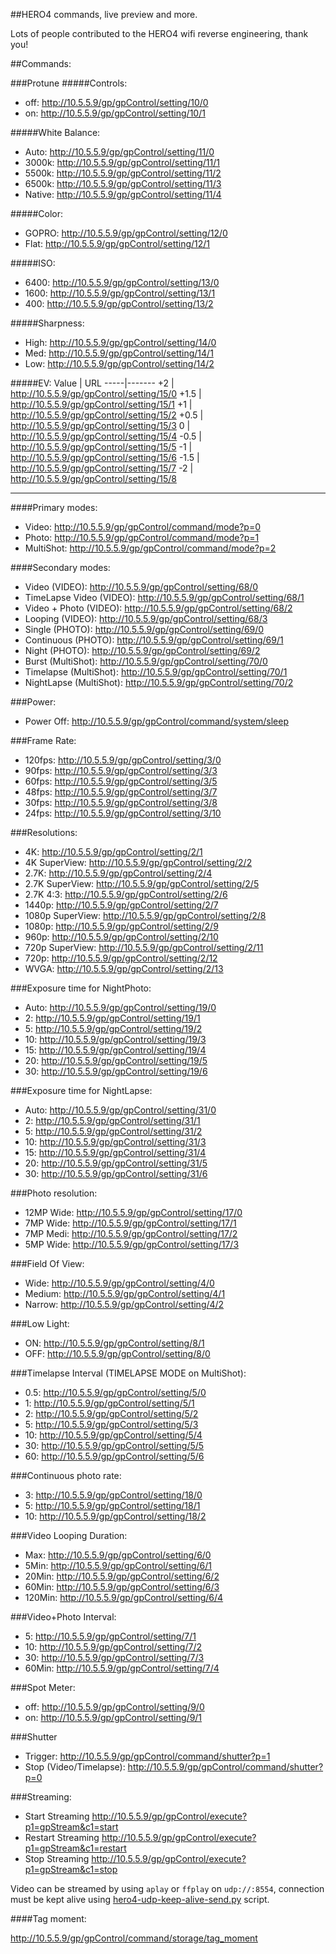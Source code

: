 ##HERO4 commands, live preview and more.

Lots of people contributed to the HERO4 wifi reverse engineering, thank you!

##Commands:

###Protune
#####Controls:

* off: http://10.5.5.9/gp/gpControl/setting/10/0
* on: http://10.5.5.9/gp/gpControl/setting/10/1

#####White Balance:

* Auto: http://10.5.5.9/gp/gpControl/setting/11/0
* 3000k: http://10.5.5.9/gp/gpControl/setting/11/1
* 5500k: http://10.5.5.9/gp/gpControl/setting/11/2
* 6500k: http://10.5.5.9/gp/gpControl/setting/11/3
* Native: http://10.5.5.9/gp/gpControl/setting/11/4

#####Color:

* GOPRO: http://10.5.5.9/gp/gpControl/setting/12/0
* Flat: http://10.5.5.9/gp/gpControl/setting/12/1

#####ISO:

* 6400: http://10.5.5.9/gp/gpControl/setting/13/0
* 1600: http://10.5.5.9/gp/gpControl/setting/13/1
* 400: http://10.5.5.9/gp/gpControl/setting/13/2

#####Sharpness:

* High: http://10.5.5.9/gp/gpControl/setting/14/0
* Med: http://10.5.5.9/gp/gpControl/setting/14/1
* Low: http://10.5.5.9/gp/gpControl/setting/14/2

#####EV:
Value | URL
-----|-------
+2   |  http://10.5.5.9/gp/gpControl/setting/15/0
+1.5 |  http://10.5.5.9/gp/gpControl/setting/15/1
+1   |  http://10.5.5.9/gp/gpControl/setting/15/2
+0.5 |  http://10.5.5.9/gp/gpControl/setting/15/3
0    |  http://10.5.5.9/gp/gpControl/setting/15/4
-0.5 |  http://10.5.5.9/gp/gpControl/setting/15/5
-1   |  http://10.5.5.9/gp/gpControl/setting/15/6
-1.5 |  http://10.5.5.9/gp/gpControl/setting/15/7
-2   |  http://10.5.5.9/gp/gpControl/setting/15/8 

---

####Primary modes:
* Video: http://10.5.5.9/gp/gpControl/command/mode?p=0
* Photo: http://10.5.5.9/gp/gpControl/command/mode?p=1
* MultiShot: http://10.5.5.9/gp/gpControl/command/mode?p=2

####Secondary modes:

* Video (VIDEO): http://10.5.5.9/gp/gpControl/setting/68/0
* TimeLapse Video (VIDEO): http://10.5.5.9/gp/gpControl/setting/68/1
* Video + Photo (VIDEO): http://10.5.5.9/gp/gpControl/setting/68/2
* Looping (VIDEO): http://10.5.5.9/gp/gpControl/setting/68/3
* Single (PHOTO): http://10.5.5.9/gp/gpControl/setting/69/0
* Continuous (PHOTO): http://10.5.5.9/gp/gpControl/setting/69/1
* Night (PHOTO): http://10.5.5.9/gp/gpControl/setting/69/2
* Burst (MultiShot): http://10.5.5.9/gp/gpControl/setting/70/0
* Timelapse (MultiShot): http://10.5.5.9/gp/gpControl/setting/70/1
* NightLapse (MultiShot): http://10.5.5.9/gp/gpControl/setting/70/2


###Power:

* Power Off: http://10.5.5.9/gp/gpControl/command/system/sleep

###Frame Rate:
* 120fps:	http://10.5.5.9/gp/gpControl/setting/3/0
* 90fps:	http://10.5.5.9/gp/gpControl/setting/3/3
* 60fps:	http://10.5.5.9/gp/gpControl/setting/3/5
* 48fps:	http://10.5.5.9/gp/gpControl/setting/3/7
* 30fps:	http://10.5.5.9/gp/gpControl/setting/3/8
* 24fps:	http://10.5.5.9/gp/gpControl/setting/3/10

###Resolutions:
* 4K: http://10.5.5.9/gp/gpControl/setting/2/1
* 4K SuperView: http://10.5.5.9/gp/gpControl/setting/2/2
* 2.7K: http://10.5.5.9/gp/gpControl/setting/2/4
* 2.7K SuperView: http://10.5.5.9/gp/gpControl/setting/2/5
* 2.7K 4:3: http://10.5.5.9/gp/gpControl/setting/2/6
* 1440p: http://10.5.5.9/gp/gpControl/setting/2/7
* 1080p SuperView: http://10.5.5.9/gp/gpControl/setting/2/8
* 1080p: http://10.5.5.9/gp/gpControl/setting/2/9
* 960p: http://10.5.5.9/gp/gpControl/setting/2/10
* 720p SuperView: http://10.5.5.9/gp/gpControl/setting/2/11
* 720p: http://10.5.5.9/gp/gpControl/setting/2/12
* WVGA: http://10.5.5.9/gp/gpControl/setting/2/13

###Exposure time for NightPhoto:

* Auto: http://10.5.5.9/gp/gpControl/setting/19/0
* 2: http://10.5.5.9/gp/gpControl/setting/19/1
* 5: http://10.5.5.9/gp/gpControl/setting/19/2
* 10: http://10.5.5.9/gp/gpControl/setting/19/3
* 15: http://10.5.5.9/gp/gpControl/setting/19/4
* 20: http://10.5.5.9/gp/gpControl/setting/19/5
* 30: http://10.5.5.9/gp/gpControl/setting/19/6

###Exposure time for NightLapse:

* Auto: http://10.5.5.9/gp/gpControl/setting/31/0
* 2: http://10.5.5.9/gp/gpControl/setting/31/1
* 5: http://10.5.5.9/gp/gpControl/setting/31/2
* 10: http://10.5.5.9/gp/gpControl/setting/31/3
* 15: http://10.5.5.9/gp/gpControl/setting/31/4
* 20: http://10.5.5.9/gp/gpControl/setting/31/5
* 30: http://10.5.5.9/gp/gpControl/setting/31/6

###Photo resolution:

* 12MP Wide: http://10.5.5.9/gp/gpControl/setting/17/0
* 7MP Wide: http://10.5.5.9/gp/gpControl/setting/17/1
* 7MP Medi: http://10.5.5.9/gp/gpControl/setting/17/2
* 5MP Wide: http://10.5.5.9/gp/gpControl/setting/17/3

###Field Of View:
* Wide: http://10.5.5.9/gp/gpControl/setting/4/0
* Medium: http://10.5.5.9/gp/gpControl/setting/4/1
* Narrow: http://10.5.5.9/gp/gpControl/setting/4/2

###Low Light:
* ON: http://10.5.5.9/gp/gpControl/setting/8/1
* OFF: http://10.5.5.9/gp/gpControl/setting/8/0

###Timelapse Interval (TIMELAPSE MODE on MultiShot):

* 0.5: http://10.5.5.9/gp/gpControl/setting/5/0
* 1: http://10.5.5.9/gp/gpControl/setting/5/1
* 2: http://10.5.5.9/gp/gpControl/setting/5/2
* 5: http://10.5.5.9/gp/gpControl/setting/5/3
* 10: http://10.5.5.9/gp/gpControl/setting/5/4
* 30: http://10.5.5.9/gp/gpControl/setting/5/5
* 60: http://10.5.5.9/gp/gpControl/setting/5/6

###Continuous photo rate:

* 3: http://10.5.5.9/gp/gpControl/setting/18/0
* 5: http://10.5.5.9/gp/gpControl/setting/18/1
* 10: http://10.5.5.9/gp/gpControl/setting/18/2

###Video Looping Duration:

* Max: http://10.5.5.9/gp/gpControl/setting/6/0
* 5Min: http://10.5.5.9/gp/gpControl/setting/6/1
* 20Min: http://10.5.5.9/gp/gpControl/setting/6/2
* 60Min: http://10.5.5.9/gp/gpControl/setting/6/3
* 120Min: http://10.5.5.9/gp/gpControl/setting/6/4

###Video+Photo Interval:

* 5: http://10.5.5.9/gp/gpControl/setting/7/1
* 10: http://10.5.5.9/gp/gpControl/setting/7/2
* 30: http://10.5.5.9/gp/gpControl/setting/7/3
* 60Min: http://10.5.5.9/gp/gpControl/setting/7/4

###Spot Meter:

* off: http://10.5.5.9/gp/gpControl/setting/9/0
* on: http://10.5.5.9/gp/gpControl/setting/9/1


###Shutter
* Trigger: http://10.5.5.9/gp/gpControl/command/shutter?p=1
* Stop (Video/Timelapse): http://10.5.5.9/gp/gpControl/command/shutter?p=0

###Streaming:
* Start Streaming http://10.5.5.9/gp/gpControl/execute?p1=gpStream&c1=start
* Restart Streaming http://10.5.5.9/gp/gpControl/execute?p1=gpStream&c1=restart
* Stop Streaming http://10.5.5.9/gp/gpControl/execute?p1=gpStream&c1=stop

Video can be streamed by using `aplay` or `ffplay` on `udp://:8554`, connection must be kept alive using [hero4-udp-keep-alive-send.py](https://gist.github.com/3v1n0/38bcd4f7f0cb3c279bad#file-hero4-udp-keep-alive-send-py) script.

####Tag moment:

http://10.5.5.9/gp/gpControl/command/storage/tag_moment

